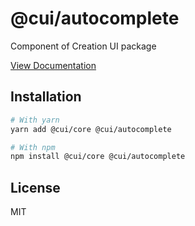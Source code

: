 # @cui/autocomplete
Component of Creation UI package

[View Documentation](https://creation-ui.dev/)

## Installation

```bash
# With yarn
yarn add @cui/core @cui/autocomplete

# With npm
npm install @cui/core @cui/autocomplete
```

## License

MIT
